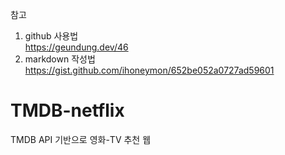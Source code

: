 참고
1. github 사용법   
https://geundung.dev/46
2. markdown 작성법   
https://gist.github.com/ihoneymon/652be052a0727ad59601

# TMDB-netflix
TMDB API 기반으로 영화-TV 추천 웹
